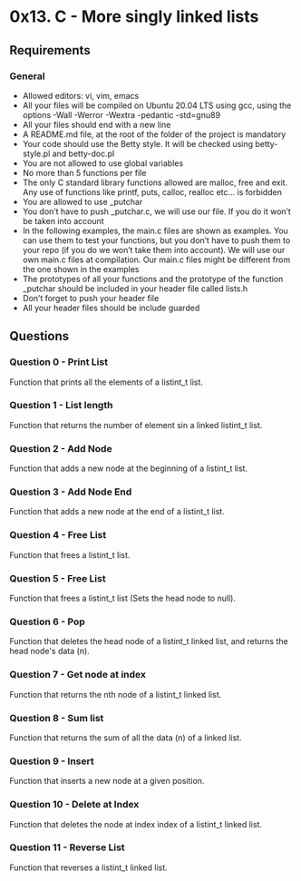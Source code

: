 # 0x13. C - More singly linked lists
## Requirements
### General
- Allowed editors: vi, vim, emacs
- All your files will be compiled on Ubuntu 20.04 LTS using gcc, using the options -Wall -Werror -Wextra -pedantic -std=gnu89
- All your files should end with a new line
- A README.md file, at the root of the folder of the project is mandatory
- Your code should use the Betty style. It will be checked using betty-style.pl and betty-doc.pl
- You are not allowed to use global variables
- No more than 5 functions per file
- The only C standard library functions allowed are malloc, free and exit. Any use of functions like printf, puts, calloc, realloc etc… is forbidden
- You are allowed to use _putchar
- You don’t have to push _putchar.c, we will use our file. If you do it won’t be taken into account
- In the following examples, the main.c files are shown as examples. You can use them to test your functions, but you don’t have to push them to your repo (if you do we won’t take them into account). We will use our own main.c files at compilation. Our main.c files might be different from the one shown in the examples
- The prototypes of all your functions and the prototype of the function _putchar should be included in your header file called lists.h
- Don’t forget to push your header file
- All your header files should be include guarded

## Questions
### Question 0 - Print List
Function that prints all the elements of a listint_t list.

### Question 1 - List length
Function that returns the number of element sin a linked listint_t list.

### Question 2 - Add Node
Function that adds a new node at the beginning of a listint_t list.

### Question 3 - Add Node End
Function that adds a new node at the end of a listint_t list.

### Question 4 - Free List
Function that frees a listint_t list.

### Question 5 - Free List
Function that frees a listint_t list (Sets the head node to null).

### Question 6 - Pop
Function that deletes the head node of a listint_t linked list, and returns the head node's data (n).

### Question 7 - Get node at index
Function that returns the nth node of a listint_t linked list.

### Question 8 - Sum list
Function that returns the sum of all the data (n) of a linked list.

### Question 9 - Insert
Function that inserts a new node at a given position.

### Question 10 - Delete at Index
Function that deletes the node at index index of a listint_t linked list.

### Question 11 - Reverse List
Function that reverses a listint_t linked list.
